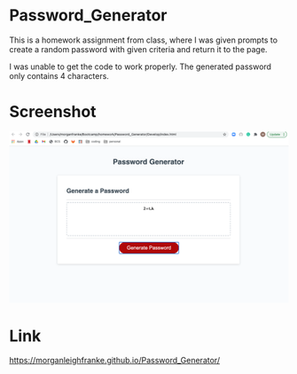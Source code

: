 # Password_Generator
This is a homework assignment from class, where I was given prompts to create a random password with given criteria and return it to the page.

I was unable to get the code to work properly. The generated password only contains 4 characters.

# Screenshot
![Alt text](Assets/screenshot.png?raw=true "Password Generator Screenshot")

# Link
https://morganleighfranke.github.io/Password_Generator/